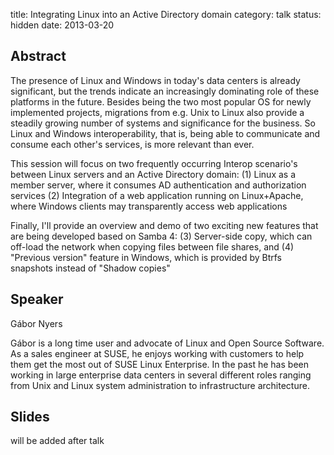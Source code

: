 title: Integrating Linux into an Active Directory domain 
category: talk
status: hidden
date: 2013-03-20

Abstract
---------

The presence of Linux and Windows in today's data centers is already
significant, but the trends indicate an increasingly dominating role of
these platforms in the future. Besides being the two most popular OS for
newly implemented projects, migrations from e.g. Unix to Linux also provide
a steadily growing number of systems and significance for the business. So
Linux and Windows interoperability, that is, being able to communicate and
consume each other's services, is more relevant than ever.

This session will focus on two frequently occurring Interop scenario's
between Linux servers and an Active Directory domain:
(1) Linux as a member server, where it consumes AD authentication and
authorization services
(2) Integration of a web application running on Linux+Apache, where Windows
clients may transparently access web applications

Finally, I'll provide an overview and demo of two exciting new features that
are being developed based on Samba 4:
(3) Server-side copy, which can off-load the network when copying files
between file shares, and
(4) "Previous version" feature in Windows, which is provided by Btrfs
snapshots instead of "Shadow copies"

Speaker
-------

Gábor Nyers

Gábor is a long time user and advocate of Linux and Open Source Software.
As a sales engineer at SUSE, he enjoys working with customers to help them
get the most out of SUSE Linux Enterprise. In the past he has been working
in large enterprise data centers in several different roles ranging from
Unix and Linux system administration to infrastructure architecture.

Slides
------
will be added after talk
